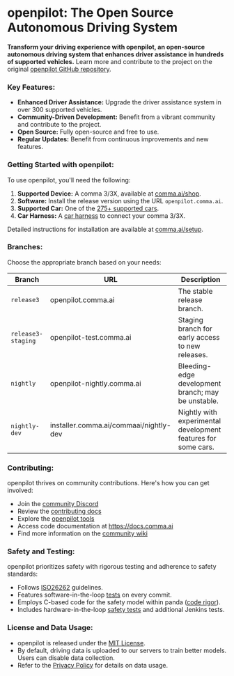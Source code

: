 # openpilot: The Open Source Autonomous Driving System

**Transform your driving experience with openpilot, an open-source autonomous driving system that enhances driver assistance in hundreds of supported vehicles.** Learn more and contribute to the project on the original [openpilot GitHub repository](https://github.com/commaai/openpilot).

### Key Features:

*   **Enhanced Driver Assistance:** Upgrade the driver assistance system in over 300 supported vehicles.
*   **Community-Driven Development:** Benefit from a vibrant community and contribute to the project.
*   **Open Source:**  Fully open-source and free to use.
*   **Regular Updates:** Benefit from continuous improvements and new features.

### Getting Started with openpilot:

To use openpilot, you'll need the following:

1.  **Supported Device:** A comma 3/3X, available at [comma.ai/shop](https://comma.ai/shop/comma-3x).
2.  **Software:** Install the release version using the URL `openpilot.comma.ai`.
3.  **Supported Car:** One of the [275+ supported cars](docs/CARS.md).
4.  **Car Harness:** A [car harness](https://comma.ai/shop/car-harness) to connect your comma 3/3X.

Detailed instructions for installation are available at [comma.ai/setup](https://comma.ai/setup).

### Branches:

Choose the appropriate branch based on your needs:

| Branch            | URL                         | Description                                                                      |
| ----------------- | --------------------------- | -------------------------------------------------------------------------------- |
| `release3`        | openpilot.comma.ai           | The stable release branch.                                                       |
| `release3-staging` | openpilot-test.comma.ai      | Staging branch for early access to new releases.                                |
| `nightly`         | openpilot-nightly.comma.ai    | Bleeding-edge development branch; may be unstable.                             |
| `nightly-dev`     | installer.comma.ai/commaai/nightly-dev  | Nightly with experimental development features for some cars. |

### Contributing:

openpilot thrives on community contributions.  Here's how you can get involved:

*   Join the [community Discord](https://discord.comma.ai)
*   Review the [contributing docs](docs/CONTRIBUTING.md)
*   Explore the [openpilot tools](tools/)
*   Access code documentation at https://docs.comma.ai
*   Find more information on the [community wiki](https://github.com/commaai/openpilot/wiki)

### Safety and Testing:

openpilot prioritizes safety with rigorous testing and adherence to safety standards:

*   Follows [ISO26262](https://en.wikipedia.org/wiki/ISO_26262) guidelines.
*   Features software-in-the-loop [tests](.github/workflows/selfdrive_tests.yaml) on every commit.
*   Employs C-based code for the safety model within panda ([code rigor](https://github.com/commaai/panda#code-rigor)).
*   Includes hardware-in-the-loop [safety tests](https://github.com/commaai/panda/tree/master/tests/safety) and additional Jenkins tests.

### License and Data Usage:

*   openpilot is released under the [MIT License](LICENSE).
*   By default, driving data is uploaded to our servers to train better models. Users can disable data collection.
*   Refer to the [Privacy Policy](https://comma.ai/privacy) for details on data usage.